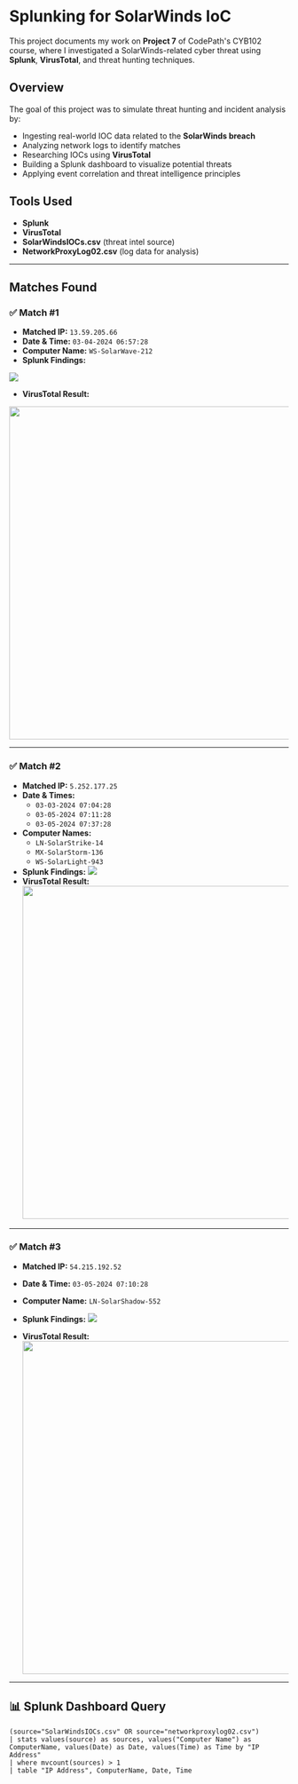 # Splunking for SolarWinds IoC
This project documents my work on **Project 7** of CodePath's CYB102 course, where I investigated a SolarWinds-related cyber threat using **Splunk**, **VirusTotal**, and threat hunting techniques.

## Overview
The goal of this project was to simulate threat hunting and incident analysis by:
- Ingesting real-world IOC data related to the **SolarWinds breach**
- Analyzing network logs to identify matches
- Researching IOCs using **VirusTotal**
- Building a Splunk dashboard to visualize potential threats
- Applying event correlation and threat intelligence principles

## Tools Used
- **Splunk**
- **VirusTotal**
- **SolarWindsIOCs.csv** (threat intel source)
- **NetworkProxyLog02.csv** (log data for analysis)

---

## Matches Found

### ✅ Match #1
- **Matched IP:** `13.59.205.66`  
- **Date & Time:** `03-04-2024 06:57:28`  
- **Computer Name:** `WS-SolarWave-212`
- **Splunk Findings:**
<img src="https://github.com/user-attachments/assets/a4e6e150-fd84-4b25-a5ef-2f83613deb2c">

- **VirusTotal Result:** 
<img src="https://github.com/user-attachments/assets/c0053c93-441b-427f-8c11-6d5764ec3eb2" width="600"/>

---

### ✅ Match #2
- **Matched IP:** `5.252.177.25`  
- **Date & Times:**
  - `03-03-2024 07:04:28`
  - `03-05-2024 07:11:28`
  - `03-05-2024 07:37:28`  
- **Computer Names:**
  - `LN-SolarStrike-14`
  - `MX-SolarStorm-136`
  - `WS-SolarLight-943`
- **Splunk Findings:**
  <img src="https://github.com/user-attachments/assets/7229ef86-cba5-40c6-be75-2470358fb991">
- **VirusTotal Result:**
  <img src="https://github.com/user-attachments/assets/bb520859-47d1-476d-bea4-bc148dc9c6ba" width="600"/>

---

### ✅ Match #3
- **Matched IP:** `54.215.192.52`  
- **Date & Time:** `03-05-2024 07:10:28`  
- **Computer Name:** `LN-SolarShadow-552`  
- **Splunk Findings:**
  <img src="https://github.com/user-attachments/assets/94b642f6-f9cb-407e-8447-878b93c5d912">

- **VirusTotal Result:**  
  <img src="https://github.com/user-attachments/assets/876f0e93-51d0-4d8c-82fb-55a4e7c3da6d" width="600"/>

---

## 📊 Splunk Dashboard Query

```spl
(source="SolarWindsIOCs.csv" OR source="networkproxylog02.csv") 
| stats values(source) as sources, values("Computer Name") as ComputerName, values(Date) as Date, values(Time) as Time by "IP Address"
| where mvcount(sources) > 1
| table "IP Address", ComputerName, Date, Time
